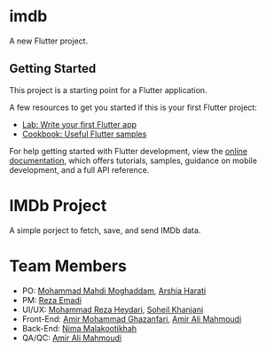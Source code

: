 # imdb

A new Flutter project.

## Getting Started

This project is a starting point for a Flutter application.

A few resources to get you started if this is your first Flutter project:

- [Lab: Write your first Flutter app](https://docs.flutter.dev/get-started/codelab)
- [Cookbook: Useful Flutter samples](https://docs.flutter.dev/cookbook)

For help getting started with Flutter development, view the
[online documentation](https://docs.flutter.dev/), which offers tutorials,
samples, guidance on mobile development, and a full API reference.

# IMDb Project
A simple porject to fetch, save, and send IMDb data.

# Team Members
- PO: [Mohammad Mahdi Moghaddam](https://github.com/Moghaddm), [Arshia Harati](https://github.com/ArshiaHarati)
- PM: [Reza Emadi](https://github.com/captain-SRED)
- UI/UX: [Mohammad Reza Heydari](https://github.com/m20r05), [Soheil Khanjani](https://github.com/defSoheil)
- Front-End: [Amir Mohammad Ghazanfari](https://github.com/amirchi007), [Amir Ali Mahmoudi](https://github.com/Dr-Bad)
- Back-End: [Nima Malakootikhah](https://github.com/Nima8FT)
- QA/QC: [Amir Ali Mahmoudi](https://github.com/Dr-Bad)